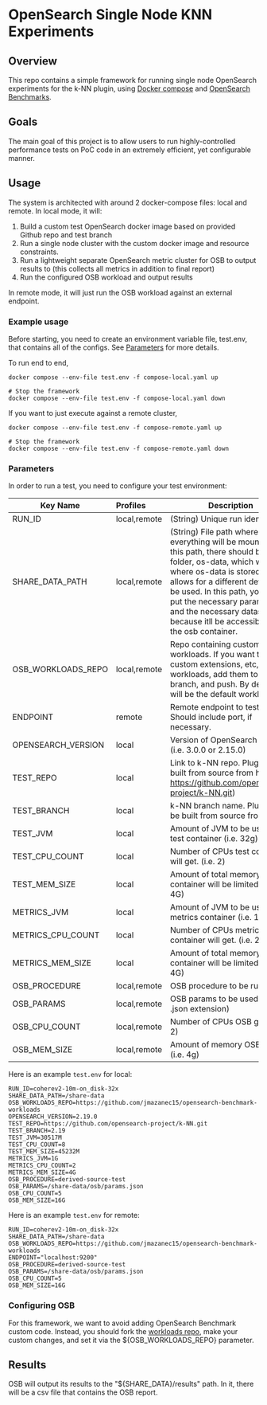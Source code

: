 # OpenSearch Single Node KNN Experiments

## Overview

This repo contains a simple framework for running single node OpenSearch experiments for the k-NN plugin, using 
[Docker compose](https://docs.docker.com/compose/) and [OpenSearch Benchmarks](https://opensearch.org/docs/latest/benchmark/).

## Goals
The main goal of this project is to allow users to run highly-controlled performance tests on PoC code in 
an extremely efficient, yet configurable manner.

## Usage

The system is architected with around 2 docker-compose files: local and remote. In local mode, it will:
1. Build a custom test OpenSearch docker image based on provided Github repo and test branch
2. Run a single node cluster with the custom docker image and resource constraints.
3. Run a lightweight separate OpenSearch metric cluster for OSB to output results to (this collects all metrics in addition to final report)
4. Run the configured OSB workload and output results

In remote mode, it will just run the OSB workload against an external endpoint.

### Example usage

Before starting, you need to create an environment variable file, test.env, that contains all of the configs. 
See [Parameters](#parameters) for more details. 

To run end to end, 
```
docker compose --env-file test.env -f compose-local.yaml up

# Stop the framework
docker compose --env-file test.env -f compose-local.yaml down
```

If you want to just execute against a remote cluster,
```
docker compose --env-file test.env -f compose-remote.yaml up

# Stop the framework
docker compose --env-file test.env -f compose-remote.yaml down
```

### Parameters

In order to run a test, you need to configure your test environment:


| Key Name           | Profiles     | Description                                                                                                                                                                                                                                                                                                                   |
|--------------------|:-------------|-------------------------------------------------------------------------------------------------------------------------------------------------------------------------------------------------------------------------------------------------------------------------------------------------------------------------------|
| RUN_ID             | local,remote | (String) Unique run identifier                                                                                                                                                                                                                                                                                                |
| SHARE_DATA_PATH    | local,remote | (String) File path where everything will be mounted. In this path, there should be a folder, os-data, which will be where os-data is stored. This allows for a different device to be used. In this path, you should put the necessary parameters and the necessary datasets because itll be accessible by the osb container. |
| OSB_WORKLOADS_REPO | local,remote | Repo containing custom OSB workloads. If you want to add custom extensions, etc, fork the workloads, add them to main branch, and push. By default, it will be the default workloads                                                                                                                                          |
| ENDPOINT           | remote       | Remote endpoint to test against. Should include port, if necessary.                                                                                                                                                                                                                                                           |
| OPENSEARCH_VERSION | local        | Version of OpenSearch to use (i.e. 3.0.0 or 2.15.0)                                                                                                                                                                                                                                                                           |
| TEST_REPO          | local        | Link to k-NN repo. Plugin will be built from source from here. (i.e. https://github.com/opensearch-project/k-NN.git)                                                                                                                                                                                                          |
| TEST_BRANCH        | local        | k-NN branch name. Plugin will be built from source from here                                                                                                                                                                                                                                                                  |
| TEST_JVM           | local        | Amount of JVM to be used for test container (i.e. 32g)                                                                                                                                                                                                                                                                        |
| TEST_CPU_COUNT     | local        | Number of CPUs test container will get. (i.e. 2)                                                                                                                                                                                                                                                                              |
| TEST_MEM_SIZE      | local        | Amount of total memory test container will be limited at. (i.e. 4G)                                                                                                                                                                                                                                                           |
| METRICS_JVM        | local        | Amount of JVM to be used for metrics container (i.e. 1g)                                                                                                                                                                                                                                                                      |
| METRICS_CPU_COUNT  | local        | Number of CPUs metrics container will get. (i.e. 2)                                                                                                                                                                                                                                                                           |
| METRICS_MEM_SIZE   | local        | Amount of total memory metrics container will be limited at. (i.e. 4G)                                                                                                                                                                                                                                                        |
| OSB_PROCEDURE      | local,remote | OSB procedure to be run                                                                                                                                                                                                                                                                                                       |
| OSB_PARAMS         | local,remote | OSB params to be used (include .json extension)                                                                                                                                                                                                                                                                               |
| OSB_CPU_COUNT      | local,remote | Number of CPUs OSB gets (i.e 2)                                                                                                                                                                                                                                                                                               |
| OSB_MEM_SIZE       | local,remote | Amount of memory OSB gets (i.e. 4g)                                                                                                                                                                                                                                                                                           |

Here is an example `test.env` for local:
```
RUN_ID=coherev2-10m-on_disk-32x
SHARE_DATA_PATH=/share-data
OSB_WORKLOADS_REPO=https://github.com/jmazanec15/opensearch-benchmark-workloads
OPENSEARCH_VERSION=2.19.0
TEST_REPO=https://github.com/opensearch-project/k-NN.git
TEST_BRANCH=2.19
TEST_JVM=30517M
TEST_CPU_COUNT=8
TEST_MEM_SIZE=45232M
METRICS_JVM=1G
METRICS_CPU_COUNT=2
METRICS_MEM_SIZE=4G
OSB_PROCEDURE=derived-source-test
OSB_PARAMS=/share-data/osb/params.json
OSB_CPU_COUNT=5
OSB_MEM_SIZE=16G
```

Here is an example `test.env` for remote:
```
RUN_ID=coherev2-10m-on_disk-32x
SHARE_DATA_PATH=/share-data
OSB_WORKLOADS_REPO=https://github.com/jmazanec15/opensearch-benchmark-workloads
ENDPOINT="localhost:9200"
OSB_PROCEDURE=derived-source-test
OSB_PARAMS=/share-data/osb/params.json
OSB_CPU_COUNT=5
OSB_MEM_SIZE=16G
```


### Configuring OSB

For this framework, we want to avoid adding OpenSearch Benchmark custom code. Instead, you should fork the 
[workloads repo](https://github.com/opensearch-project/opensearch-benchmark-workloads), make your custom changes, and set it via the ${OSB_WORKLOADS_REPO} parameter.

## Results

OSB will output its results to the "${SHARE_DATA}/results" path. In it, there will be a csv file that contains the OSB report. 
